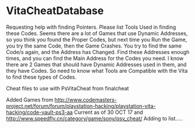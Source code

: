 # VitaCheatDatabase

Requesting help with finding Pointers. Please list Tools Used in finding these Codes. Seems there are a lot of Games that use Dynamic Addresses, so you think you found the Proper Codes, but next time you Run the Game, you try the same Code, then the Game Crashes. You try to find the same Code/s again, and the Address has Changed. 
Find these Addresses enough times, and you can find the Main Address for the Codes you need. I know there are 2 Games that should have Dynamic Addresses used in them, and they have Codes. So need to know what Tools are Compatible with the Vita to find these types of Codes.

Cheat files to use with PsVitaCheat from finalcheat

Added Games from 
http://www.codemasters-project.net/forum/forum/playstation-hacking/playstation-vita-hacking/code-vault-ps3-aa
Current as of 30 OCT 17
and
http://www.speedfly.cn/category/game/sony/psv_cheat/
Adding to list.....
